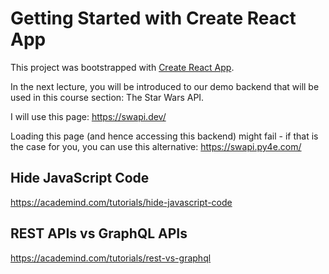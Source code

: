 # Getting Started with Create React App

This project was bootstrapped with [Create React App](https://github.com/facebook/create-react-app).

In the next lecture, you will be introduced to our demo backend that will be used in this course section: The Star Wars API.

I will use this page: https://swapi.dev/

Loading this page (and hence accessing this backend) might fail - if that is the case for you, you can use this alternative: https://swapi.py4e.com/

## Hide JavaScript Code

https://academind.com/tutorials/hide-javascript-code

## REST APIs vs GraphQL APIs

https://academind.com/tutorials/rest-vs-graphql
